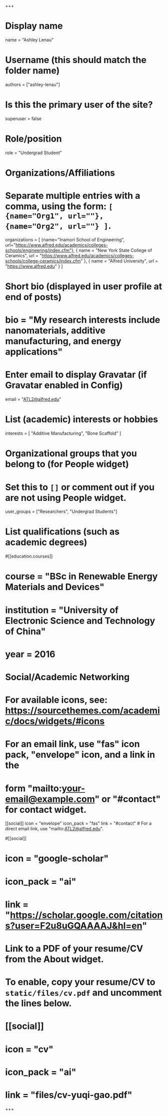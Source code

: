 +++
# Display name
name = "Ashley Lenau"

# Username (this should match the folder name)
authors = ["ashley-lenau"]

# Is this the primary user of the site?
superuser = false

# Role/position
role = "Undergrad Student"

# Organizations/Affiliations
#   Separate multiple entries with a comma, using the form: `[ {name="Org1", url=""}, {name="Org2", url=""} ]`.
organizations = [ {name="Inamori School of Engineering", url="https://www.alfred.edu/academics/colleges-schools/engineering/index.cfm"}, { name = "New York State College of Ceramics", url = "https://www.alfred.edu/academics/colleges-schools/college-ceramics/index.cfm" }, { name = "Alfred University", url = "https://www.alfred.edu" }  ]

# Short bio (displayed in user profile at end of posts)
# bio = "My research interests include nanomaterials, additive manufacturing, and energy applications"

# Enter email to display Gravatar (if Gravatar enabled in Config)
email = "ATL2@alfred.edu"

# List (academic) interests or hobbies
interests = [
  "Additive Manufacturing",
  "Bone Scaffold"
]

# Organizational groups that you belong to (for People widget)
#   Set this to `[]` or comment out if you are not using People widget.
user_groups = ["Researchers", "Undergrad Students"]

# List qualifications (such as academic degrees)


#[[education.courses]]
#  course = "BSc in Renewable Energy Materials and Devices"
#  institution = "University of Electronic Science and Technology of China"
#  year = 2016

  
# Social/Academic Networking
# For available icons, see: https://sourcethemes.com/academic/docs/widgets/#icons
#   For an email link, use "fas" icon pack, "envelope" icon, and a link in the
#   form "mailto:your-email@example.com" or "#contact" for contact widget.

[[social]]
  icon = "envelope"
  icon_pack = "fas"
  link = "#contact"  # For a direct email link, use "mailto:ATL2@alfred.edu".

  
#[[social]]
#  icon = "google-scholar"
#  icon_pack = "ai"
#  link = "https://scholar.google.com/citations?user=F2u8uGQAAAAJ&hl=en"



# Link to a PDF of your resume/CV from the About widget.
# To enable, copy your resume/CV to `static/files/cv.pdf` and uncomment the lines below.
# [[social]]
#   icon = "cv"
#   icon_pack = "ai"
#   link = "files/cv-yuqi-gao.pdf"

+++



